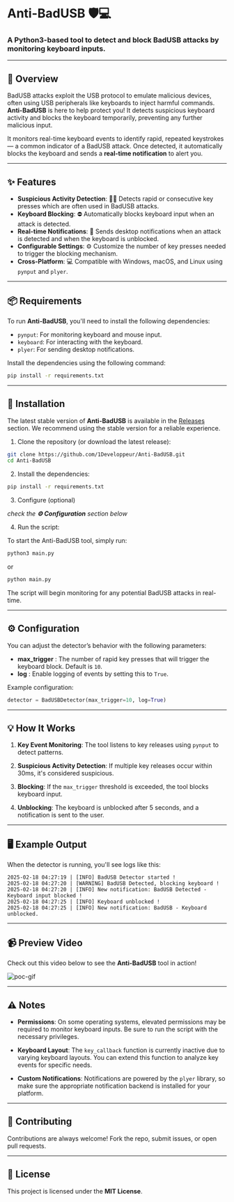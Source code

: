 # Anti-BadUSB 🛡️💻

### A Python3-based tool to detect and block BadUSB attacks by monitoring keyboard inputs.

---

## 🚨 Overview

BadUSB attacks exploit the USB protocol to emulate malicious devices, often using USB peripherals like keyboards to inject harmful commands. **Anti-BadUSB** is here to help protect you! It detects suspicious keyboard activity and blocks the keyboard temporarily, preventing any further malicious input.

It monitors real-time keyboard events to identify rapid, repeated keystrokes — a common indicator of a BadUSB attack. Once detected, it automatically blocks the keyboard and sends a **real-time notification** to alert you.

---

## ✨ Features

- **Suspicious Activity Detection**: 🕵️‍♂️ Detects rapid or consecutive key presses which are often used in BadUSB attacks.
- **Keyboard Blocking**: ⛔ Automatically blocks keyboard input when an attack is detected.
- **Real-time Notifications**: 📲 Sends desktop notifications when an attack is detected and when the keyboard is unblocked.
- **Configurable Settings**: ⚙️ Customize the number of key presses needed to trigger the blocking mechanism.
- **Cross-Platform**: 💻 Compatible with Windows, macOS, and Linux using `pynput` and `plyer`.

---

## 📦 Requirements

To run **Anti-BadUSB**, you'll need to install the following dependencies:

- `pynput`: For monitoring keyboard and mouse input.
- `keyboard`: For interacting with the keyboard.
- `plyer`: For sending desktop notifications.

Install the dependencies using the following command:

```bash
pip install -r requirements.txt
```

---

## 🚀 Installation

The latest stable version of **Anti-BadUSB** is available in the [Releases](https://github.com/1Developpeur/Anti-BadUSB/releases) section. We recommend using the stable version for a reliable experience.

1. Clone the repository (or download the latest release):
```bash
git clone https://github.com/1Developpeur/Anti-BadUSB.git
cd Anti-BadUSB
```

2. Install the dependencies:
```bash
pip install -r requirements.txt
```

3. Configure (optional)

*check the **⚙️ Configuration** section below*

4. Run the script:

To start the Anti-BadUSB tool, simply run:
```bash
python3 main.py
```
or
```bash
python main.py
```
The script will begin monitoring for any potential BadUSB attacks in real-time.

---

## ⚙️ Configuration

You can adjust the detector’s behavior with the following parameters:

* **max_trigger** : The number of rapid key presses that will trigger the keyboard block. Default is `10`.
* **log** : Enable logging of events by setting this to `True`.

Example configuration:

```py
detector = BadUSBDetector(max_trigger=10, log=True)
```

---

## 💡 How It Works

1. **Key Event Monitoring**: The tool listens to key releases using `pynput` to detect patterns.

2. **Suspicious Activity Detection**: If multiple key releases occur within 30ms, it's considered suspicious.

3. **Blocking**: If the `max_trigger` threshold is exceeded, the tool blocks keyboard input.

4. **Unblocking**: The keyboard is unblocked after 5 seconds, and a notification is sent to the user.

---

## 🖥️ Example Output

When the detector is running, you'll see logs like this:
```pgsql
2025-02-18 04:27:19 | [INFO] BadUSB Detector started !
2025-02-18 04:27:20 | [WARNING] BadUSB Detected, blocking keyboard !
2025-02-18 04:27:20 | [INFO] New notification: BadUSB Detected - Keyboard input blocked !
2025-02-18 04:27:25 | [INFO] Keyboard unblocked !
2025-02-18 04:27:25 | [INFO] New notification: BadUSB - Keyboard unblocked.
```

---

## 📹 Preview Video
Check out this video below to see the **Anti-BadUSB** tool in action!

![poc-gif](https://github.com/user-attachments/assets/77097e04-1bf9-47e2-bd8e-16ce83ad5971)

---

## ⚠️ Notes

* **Permissions**: On some operating systems, elevated permissions may be required to monitor keyboard inputs. Be sure to run the script with the necessary privileges.

* **Keyboard Layout**: The `key_callback` function is currently inactive due to varying keyboard layouts. You can extend this function to analyze key events for specific needs.

* **Custom Notifications**: Notifications are powered by the `plyer` library, so make sure the appropriate notification backend is installed for your platform.

---

## 🙌 Contributing
Contributions are always welcome! Fork the repo, submit issues, or open pull requests.

---

## 📜 License
This project is licensed under the **MIT License**.
